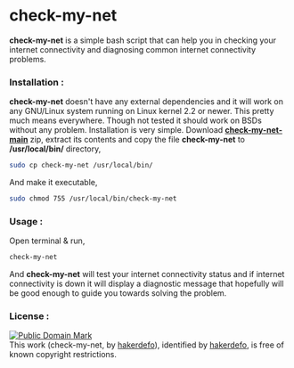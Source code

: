 # check-my-net

**check-my-net** is a simple bash script that can help you in checking your internet connectivity and diagnosing common internet connectivity problems.  

### Installation :

**check-my-net** doesn't have any external dependencies and it will work on any GNU/Linux system running on Linux kernel 2.2 or newer. This pretty much means everywhere. Though not tested it should work on BSDs without any problem. Installation is very simple. Download **[check-my-net-main]** zip, extract its contents and copy the file **check-my-net** to **/usr/local/bin/** directory,
```sh
sudo cp check-my-net /usr/local/bin/
```
And make it executable,
```sh
sudo chmod 755 /usr/local/bin/check-my-net
```  

### Usage :

Open terminal & run,
```sh
check-my-net
```  
And **check-my-net** will test your internet connectivity status and if internet connectivity is down it will display a diagnostic message that hopefully will be good enough to guide you towards solving the problem.  

### License :

[![Public Domain Mark](http://i.creativecommons.org/p/mark/1.0/88x31.png)](http://creativecommons.org/publicdomain/mark/1.0/)  
This work (<span property="dct:title">check-my-net</span>, by [<span property="dct:title">hakerdefo</span>](https://github.com/hakerdefo/check-my-net)), identified by [<span property="dct:title">hakerdefo</span>](https://hakerdefo.github.io), is free of known copyright restrictions.  

[check-my-net-main]:https://github.com/hakerdefo/check-my-net/archive/refs/heads/main.zip  
